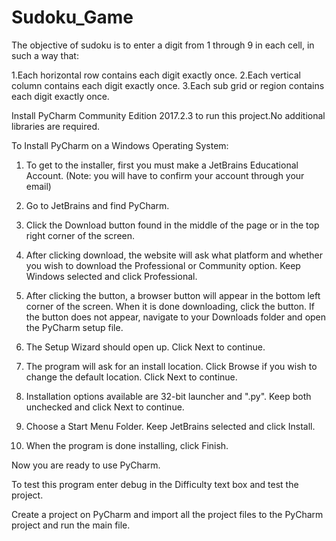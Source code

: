 # Sudoku_Game

The objective of sudoku is to enter a digit from 1 through 9 in each cell, in such a way that:

1.Each horizontal row contains each digit exactly once.
2.Each vertical column contains each digit exactly once.
3.Each sub grid or region contains each digit exactly once.

Install PyCharm Community Edition 2017.2.3 to run this project.No additional libraries are required. 

To Install PyCharm on a Windows Operating System:

1. To get to the installer, first you must make a JetBrains Educational Account. (Note: you will have to confirm your account through your email)

2. Go to JetBrains and find PyCharm.

3. Click the Download button found in the middle of the page or in the top right corner of the screen. 

4. After clicking download, the website will ask what platform and whether you wish to download the Professional or Community option. Keep Windows selected and click Professional.

5. After clicking the button, a browser button will appear in the bottom left corner of the screen. When it is done downloading, click the button. If the button does not appear, navigate to your Downloads folder and open the PyCharm setup file.

6. The Setup Wizard should open up. Click Next to continue.

7. The program will ask for an install location. Click Browse if you wish to change the default location. Click Next to continue.

8. Installation options available are 32-bit launcher and ".py". Keep both unchecked and click Next to continue.

9. Choose a Start Menu Folder. Keep JetBrains selected and click Install.

10. When the program is done installing, click Finish.

Now you are ready to use PyCharm.

To test this program enter debug in the Difficulty text box and test the project.

Create a project on PyCharm and import all the project files to the PyCharm project and run the main file. 
